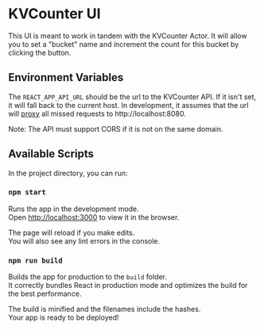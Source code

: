 # KVCounter UI

This UI is meant to work in tandem with the KVCounter Actor. It will allow you to set a "bucket" name and increment the
count for this bucket by clicking the button.

## Environment Variables

The `REACT_APP_API_URL` should be the url to the KVCounter API. If it isn't set, it will fall back to the current host.
In development, it assumes that the url will [proxy](https://create-react-app.dev/docs/proxying-api-requests-in-development/)
all missed requests to http://localhost:8080.

Note: The API must support CORS if it is not on the same domain.

## Available Scripts

In the project directory, you can run:

### `npm start`

Runs the app in the development mode.\
Open [http://localhost:3000](http://localhost:3000) to view it in the browser.

The page will reload if you make edits.\
You will also see any lint errors in the console.

### `npm run build`

Builds the app for production to the `build` folder.\
It correctly bundles React in production mode and optimizes the build for the best performance.

The build is minified and the filenames include the hashes.\
Your app is ready to be deployed!
